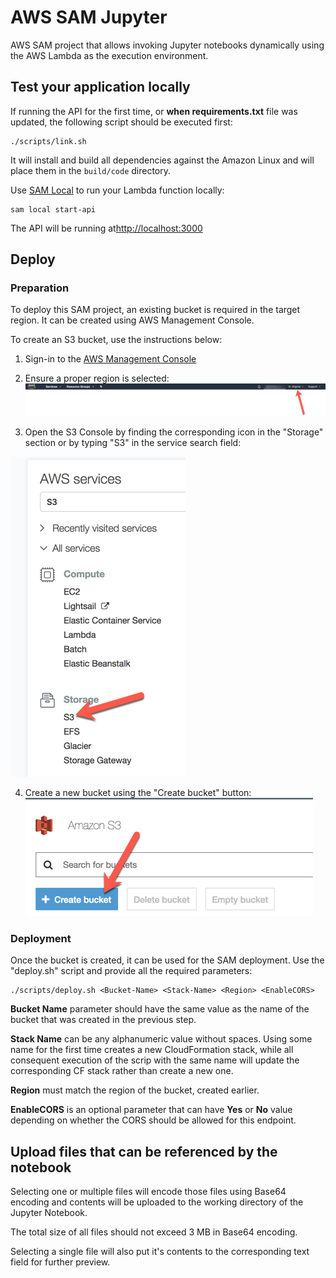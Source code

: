 # AWS SAM Jupyter 

AWS SAM project that allows invoking Jupyter notebooks dynamically using the AWS Lambda as the execution environment.




## Test your application locally ###

If running the API for the first time, or **when requirements.txt** file was updated, the following script
should be executed first:

    ./scripts/link.sh
    
It will install and build all dependencies against the Amazon Linux and will place them in the `build/code` 
directory.


Use [SAM Local](https://github.com/awslabs/aws-sam-local) to run your Lambda function locally:

    sam local start-api
    
The API will be running at[http://localhost:3000](http://localhost:3000)

## Deploy ##

### Preparation
To deploy this SAM project, an existing bucket is required in the target region. It can be created using AWS Management Console.

To create an S3 bucket, use the instructions below:

1. Sign-in to the [AWS Management Console](https://console.aws.amazon.com)

2. Ensure a proper region is selected:
![Select a region](./docs/region-selection.png)

3. Open the S3 Console by finding the corresponding icon in the "Storage" section or by typing "S3" in the service search field:

![S3 Console](./docs/s3-selection.png)

4. Create a new bucket using the "Create bucket" button:
![Create Bucket](./docs/create-bucket.png)


### Deployment
Once the bucket is created, it can be used for the SAM deployment.
Use the "deploy.sh" script and provide all the required parameters:


    ./scripts/deploy.sh <Bucket-Name> <Stack-Name> <Region> <EnableCORS>


**Bucket Name** parameter should have the same value as the name of the bucket that was created in the previous step.

**Stack Name** can be any alphanumeric value without spaces. Using 
some name for the first time creates a new CloudFormation stack, while
all consequent execution of the scrip with the same name will update
the corresponding CF stack rather than create a new one.

**Region** must match the region of the bucket, created earlier.

**EnableCORS** is an optional parameter that can have **Yes** or **No** value depending on whether the CORS should be allowed
for this endpoint.



## Upload files that can be referenced by the notebook

Selecting one or multiple files will encode those files using Base64 encoding and contents
will be uploaded to the working directory of the Jupyter Notebook.

The total size of all files should not exceed 3 MB in Base64 encoding.

Selecting a single file will also put it's contents to the corresponding text field for further preview.
